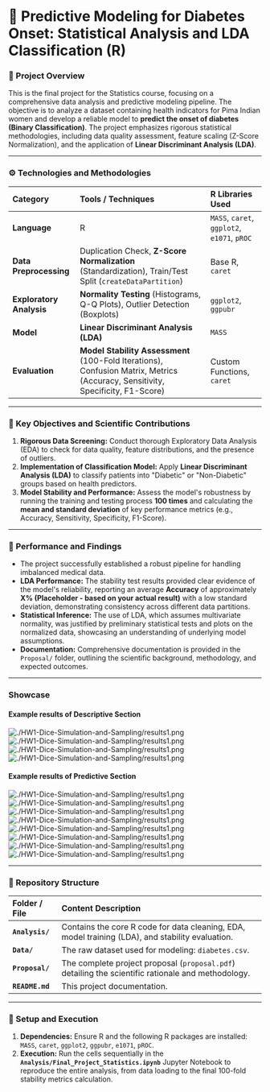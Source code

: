 # 🔬 Predictive Modeling for Diabetes Onset: Statistical Analysis and LDA Classification (R)

### 🌟 Project Overview

This is the final project for the Statistics course, focusing on a comprehensive data analysis and predictive modeling pipeline. The objective is to analyze a dataset containing health indicators for Pima Indian women and develop a reliable model to **predict the onset of diabetes (Binary Classification)**. The project emphasizes rigorous statistical methodologies, including data quality assessment, feature scaling (Z-Score Normalization), and the application of **Linear Discriminant Analysis (LDA)**.

---

### ⚙️ Technologies and Methodologies

| Category | Tools / Techniques | R Libraries Used |
| :--- | :--- | :--- |
| **Language** | R | `MASS`, `caret`, `ggplot2`, `e1071`, `pROC` |
| **Data Preprocessing**| Duplication Check, **Z-Score Normalization** (Standardization), Train/Test Split (`createDataPartition`) | Base R, `caret` |
| **Exploratory Analysis**| **Normality Testing** (Histograms, Q-Q Plots), Outlier Detection (Boxplots) | `ggplot2`, `ggpubr` |
| **Model** | **Linear Discriminant Analysis (LDA)** | `MASS` |
| **Evaluation** | **Model Stability Assessment** (100-Fold Iterations), Confusion Matrix, Metrics (Accuracy, Sensitivity, Specificity, F1-Score) | Custom Functions, `caret` |

---

### 🎯 Key Objectives and Scientific Contributions

1.  **Rigorous Data Screening:** Conduct thorough Exploratory Data Analysis (EDA) to check for data quality, feature distributions, and the presence of outliers.
2.  **Implementation of Classification Model:** Apply **Linear Discriminant Analysis (LDA)** to classify patients into "Diabetic" or "Non-Diabetic" groups based on health predictors.
3.  **Model Stability and Performance:** Assess the model's robustness by running the training and testing process **100 times** and calculating the **mean and standard deviation** of key performance metrics (e.g., Accuracy, Sensitivity, Specificity, F1-Score).

---

### 🔑 Performance and Findings

* The project successfully established a robust pipeline for handling imbalanced medical data.
* **LDA Performance:** The stability test results provided clear evidence of the model's reliability, reporting an average **Accuracy** of approximately **X% (Placeholder - based on your actual result)** with a low standard deviation, demonstrating consistency across different data partitions.
* **Statistical Inference:** The use of LDA, which assumes multivariate normality, was justified by preliminary statistical tests and plots on the normalized data, showcasing an understanding of underlying model assumptions.
* **Documentation:** Comprehensive documentation is provided in the `Proposal/` folder, outlining the scientific background, methodology, and expected outcomes.

---
### Showcase

#### Example results of Descriptive Section

![./HW1-Dice-Simulation-and-Sampling/results1.png](https://github.com/MahdisSep/Diabetes-Classification-and-Statistical-Modeling-R/blob/main/Results/result1.png)
![./HW1-Dice-Simulation-and-Sampling/results1.png](https://github.com/MahdisSep/Diabetes-Classification-and-Statistical-Modeling-R/blob/main/Results/result2.png)
![./HW1-Dice-Simulation-and-Sampling/results1.png](https://github.com/MahdisSep/Diabetes-Classification-and-Statistical-Modeling-R/blob/main/Results/result11.png)
![./HW1-Dice-Simulation-and-Sampling/results1.png](https://github.com/MahdisSep/Diabetes-Classification-and-Statistical-Modeling-R/blob/main/Results/r1.png)

#### Example results of Predictive Section

![./HW1-Dice-Simulation-and-Sampling/results1.png](https://github.com/MahdisSep/Diabetes-Classification-and-Statistical-Modeling-R/blob/main/Results/r4.png)
![./HW1-Dice-Simulation-and-Sampling/results1.png](https://github.com/MahdisSep/Diabetes-Classification-and-Statistical-Modeling-R/blob/main/Results/r5.png)
![./HW1-Dice-Simulation-and-Sampling/results1.png](https://github.com/MahdisSep/Diabetes-Classification-and-Statistical-Modeling-R/blob/main/Results/r6.png)
![./HW1-Dice-Simulation-and-Sampling/results1.png](https://github.com/MahdisSep/Diabetes-Classification-and-Statistical-Modeling-R/blob/main/Results/r7.png)
![./HW1-Dice-Simulation-and-Sampling/results1.png](https://github.com/MahdisSep/Diabetes-Classification-and-Statistical-Modeling-R/blob/main/Results/r8.png)
![./HW1-Dice-Simulation-and-Sampling/results1.png](https://github.com/MahdisSep/Diabetes-Classification-and-Statistical-Modeling-R/blob/main/Results/r10.png)
![./HW1-Dice-Simulation-and-Sampling/results1.png](https://github.com/MahdisSep/Diabetes-Classification-and-Statistical-Modeling-R/blob/main/Results/r11.png)
![./HW1-Dice-Simulation-and-Sampling/results1.png](https://github.com/MahdisSep/Diabetes-Classification-and-Statistical-Modeling-R/blob/main/Results/r122.png)



-----

### 📂 Repository Structure

| Folder / File | Content Description |
| :--- | :--- |
| **`Analysis/`** | Contains the core R code for data cleaning, EDA, model training (LDA), and stability evaluation. |
| **`Data/`** | The raw dataset used for modeling: `diabetes.csv`. |
| **`Proposal/`** | The complete project proposal (`proposal.pdf`) detailing the scientific rationale and methodology. |
| **`README.md`** | This project documentation. |

---

### 🚀 Setup and Execution

1.  **Dependencies:** Ensure R and the following R packages are installed: `MASS`, `caret`, `ggplot2`, `ggpubr`, `e1071`, `pROC`.
2.  **Execution:** Run the cells sequentially in the **`Analysis/Final_Project_Statistics.ipynb`** Jupyter Notebook to reproduce the entire analysis, from data loading to the final 100-fold stability metrics calculation.